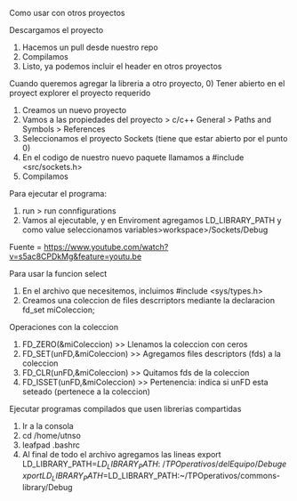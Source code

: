 Como usar con otros proyectos

Descargamos el proyecto
1) Hacemos un pull desde nuestro repo
2) Compilamos
3) Listo, ya podemos incluir el header en otros proyectos

Cuando queremos agregar la libreria a otro proyecto,
0) Tener abierto en el proyect explorer el proyecto requerido
1) Creamos un nuevo proyecto
2) Vamos a las propiedades del proyecto >  c/c++ General > Paths and Symbols > References
4) Seleccionamos el proyecto Sockets (tiene que estar abierto por el punto 0)
5) En el codigo de nuestro nuevo paquete llamamos a #include <src/sockets.h>
6) Compilamos

Para ejecutar el programa:
1) run > run connfigurations 
2) Vamos al ejecutable, y en Enviroment agregamos LD_LIBRARY_PATH y como value seleccionamos variables>workspace>/Sockets/Debug


Fuente = https://www.youtube.com/watch?v=s5ac8CPDkMg&feature=youtu.be

Para usar la funcion select
1) En el archivo que necesitemos, incluimos #include <sys/types.h>
2) Creamos una coleccion de files descrriptors mediante la declaracion fd_set miColeccion;

Operaciones con la coleccion
1) FD_ZERO(&miColeccion)       >> Llenamos la coleccion con ceros
2) FD_SET(unFD,&miColeccion)   >> Agregamos files descriptors (fds) a la coleccion
3) FD_CLR(unFD,&miColeccion)   >> Quitamos fds de la coleccion
4) FD_ISSET(unFD,&miColeccion) >> Pertenencia: indica si unFD esta seteado (pertenece a la coleccion)

Ejecutar programas compilados que usen librerias compartidas
1) Ir a la consola
2) cd /home/utnso
3) leafpad .bashrc
4) Al final de todo el archivo agregamos las lineas
export LD_LIBRARY_PATH=$LD_LIBRARY_PATH:~/TPOperativos/delEquipo/Debug
export LD_LIBRARY_PATH=$LD_LIBRARY_PATH:~/TPOperativos/commons-library/Debug

